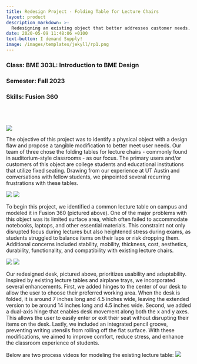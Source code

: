 ```yaml
---
title: Redesign Project - Folding Table for Lecture Chairs
layout: product
description_markdown: >-
  Redesigning an existing object that better addresses customer needs. 
date: 2020-05-09 11:48:06 +0100
text-button: I demand Supply!
image: /images/templates/jekyll/rp1.png
---
```

### Class: BME 303L: Introduction to BME Design
### Semester: Fall 2023
### Skills: Fusion 360
<br>
<br>
<br>

<img class="w-100" src="{{site.baseurl}}/images/templates/jekyll/rp1.png">

  The objective of this project was to identify a physical object with a design flaw and propose a tangible modification to better meet user needs. Our team of three chose the folding tables for lecture chairs - commonly found in auditorium-style classrooms -  as our focus. The primary users and/or customers of this object are college students and educational institutions that utilize fixed seating. Drawing from our experience at UT Austin and conversations with fellow students, we pinpointed several recurring frustrations with these tables. 

<img class="w-100" src="{{site.baseurl}}/images/templates/rp2.png">
<img class="w-100" src="{{site.baseurl}}/images/templates/rp3.png">

  To begin this project, we identified a common lecture table on campus and modeled it in Fusion 360 (pictured above). One of the major problems with this object was its limited surface area, which often failed to accommodate notebooks, laptops, and other essential materials. This constraint not only disrupted focus during lectures but also heightened stress during exams, as students struggled to balance items on their laps or risk dropping them. Additional concerns included stability, mobility, thickness, cost, aesthetics, durability, functionality, and compatibility with existing lecture chairs. 

<img class="w-100" src="{{site.baseurl}}/images/templates/rp4.png">
<img class="w-100" src="{{site.baseurl}}/images/templates/rp5.png">

  Our redesigned desk, pictured above, prioritizes usability and adaptability. Inspired by existing lecture tables and airplane trays, we incorporated several enhancements. First, we added hinges to the center of our desk to allow the user to choose their preferred working area. When the desk is folded, it is around 7 inches long and 4.5 inches wide, leaving the extended version to be around 14 inches long and 4.5 inches wide. Second, we added a dual-axis hinge that enables desk movement along both the x and y axes. This allows the user to easily enter or exit their seat without disrupting their items on the desk. Lastly, we included an integrated pencil groove, preventing writing utensils from rolling off the flat surface. With these modifications, we aimed to improve comfort, reduce stress, and enhance the classroom experience of students. 

Below are two process videos for modeling the existing lecture table:
<img class="w-100" src="{{site.baseurl}}/images/screenshot.png">
